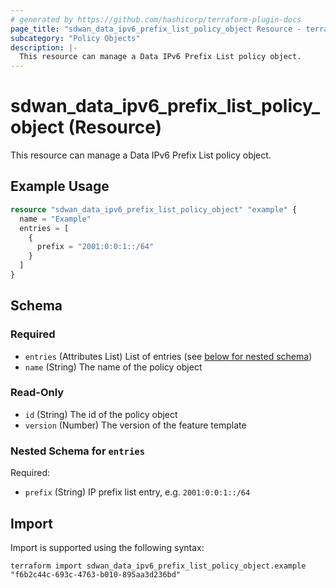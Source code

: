 ```yaml
---
# generated by https://github.com/hashicorp/terraform-plugin-docs
page_title: "sdwan_data_ipv6_prefix_list_policy_object Resource - terraform-provider-sdwan"
subcategory: "Policy Objects"
description: |-
  This resource can manage a Data IPv6 Prefix List policy object.
---
```


# sdwan_data_ipv6_prefix_list_policy_object (Resource)

This resource can manage a Data IPv6 Prefix List policy object.

## Example Usage

```terraform
resource "sdwan_data_ipv6_prefix_list_policy_object" "example" {
  name = "Example"
  entries = [
    {
      prefix = "2001:0:0:1::/64"
    }
  ]
}
```

<!-- schema generated by tfplugindocs -->
## Schema

### Required

- `entries` (Attributes List) List of entries (see [below for nested schema](#nestedatt--entries))
- `name` (String) The name of the policy object

### Read-Only

- `id` (String) The id of the policy object
- `version` (Number) The version of the feature template

<a id="nestedatt--entries"></a>
### Nested Schema for `entries`

Required:

- `prefix` (String) IP prefix list entry, e.g. `2001:0:0:1::/64`

## Import

Import is supported using the following syntax:

```shell
terraform import sdwan_data_ipv6_prefix_list_policy_object.example "f6b2c44c-693c-4763-b010-895aa3d236bd"
```
